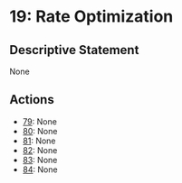 # 19: Rate Optimization

## Descriptive Statement

None

## Actions

- [79](/assessments/actions/079.md): None
- [80](/assessments/actions/080.md): None
- [81](/assessments/actions/081.md): None
- [82](/assessments/actions/082.md): None
- [83](/assessments/actions/083.md): None
- [84](/assessments/actions/084.md): None

